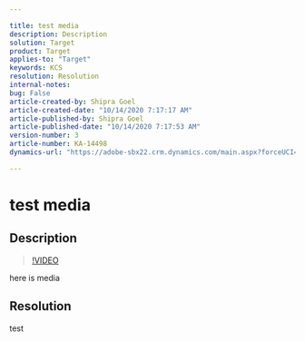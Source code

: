 ```yaml
---

title: test media  
description: Description  
solution: Target  
product: Target  
applies-to: "Target"  
keywords: KCS  
resolution: Resolution  
internal-notes:   
bug: False  
article-created-by: Shipra Goel  
article-created-date: "10/14/2020 7:17:17 AM"  
article-published-by: Shipra Goel  
article-published-date: "10/14/2020 7:17:53 AM"  
version-number: 3  
article-number: KA-14498  
dynamics-url: "https://adobe-sbx22.crm.dynamics.com/main.aspx?forceUCI=1&pagetype=entityrecord&etn=knowledgearticle&id=ec2f3749-ed0d-eb11-a813-000d3a102a06"

---
```


# test media

## Description

> [!VIDEO](https://video.tv.adobe.com/v/18696?quality=9&learn=on)

here is media 

## Resolution

test
